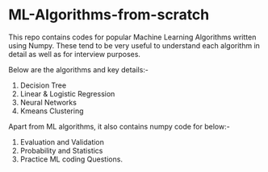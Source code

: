 # ML-Algorithms-from-scratch
This repo contains codes for popular Machine Learning Algorithms written using Numpy. These tend to be very useful to understand each algorithm in detail as well as for interview purposes.


Below are the algorithms and key details:- 

1. Decision Tree
2. Linear & Logistic Regression 
3. Neural Networks
4. Kmeans Clustering

Apart from ML algorithms, it also contains numpy code for below:-

1. Evaluation and Validation 
2. Probability and Statistics
3. Practice ML coding Questions.
